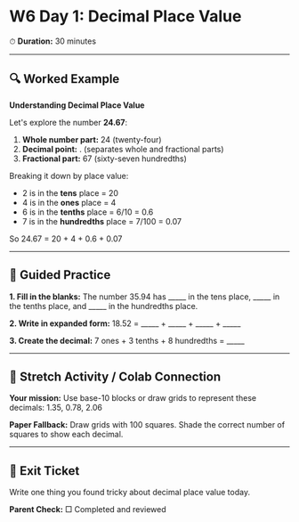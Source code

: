# W6 Day 1: Decimal Place Value 

⏱ **Duration:** 30 minutes

---

## 🔍 Worked Example

**Understanding Decimal Place Value**

Let's explore the number **24.67**:

1. **Whole number part:** 24 (twenty-four)
2. **Decimal point:** . (separates whole and fractional parts)
3. **Fractional part:** 67 (sixty-seven hundredths)

Breaking it down by place value:
- 2 is in the **tens** place = 20
- 4 is in the **ones** place = 4  
- 6 is in the **tenths** place = 6/10 = 0.6
- 7 is in the **hundredths** place = 7/100 = 0.07

So 24.67 = 20 + 4 + 0.6 + 0.07

---

## 📝 Guided Practice

**1. Fill in the blanks:** The number 35.94 has _____ in the tens place, _____ in the tenths place, and _____ in the hundredths place.

**2. Write in expanded form:** 18.52 = _____ + _____ + _____ + _____

**3. Create the decimal:** 7 ones + 3 tenths + 8 hundredths = _____

---

## 🚀 Stretch Activity / Colab Connection

**Your mission:** Use base-10 blocks or draw grids to represent these decimals: 1.35, 0.78, 2.06

**Paper Fallback:** Draw grids with 100 squares. Shade the correct number of squares to show each decimal.

---

## 🎯 Exit Ticket

Write one thing you found tricky about decimal place value today.

**Parent Check:** □ Completed and reviewed